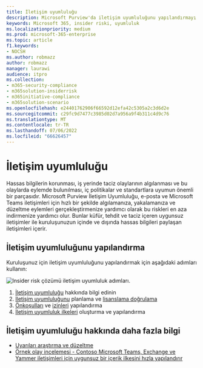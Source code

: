 ```yaml
---
title: İletişim uyumluluğu
description: Microsoft Purview'da iletişim uyumluluğunu yapılandırmayı öğrenin.
keywords: Microsoft 365, insider riski, uyumluluk
ms.localizationpriority: medium
ms.prod: microsoft-365-enterprise
ms.topic: article
f1.keywords:
- NOCSH
ms.author: robmazz
author: robmazz
manager: laurawi
audience: itpro
ms.collection:
- m365-security-compliance
- m365solution-insiderrisk
- m365initiative-compliance
- m365solution-scenario
ms.openlocfilehash: e24401762906f66592d12efa42c5305a2c3d6d2e
ms.sourcegitcommit: c29fc9d7477c3985d02d7a956a9f4b311c4d9c76
ms.translationtype: MT
ms.contentlocale: tr-TR
ms.lasthandoff: 07/06/2022
ms.locfileid: "66626457"
---
```

# <a name="communication-compliance"></a>İletişim uyumluluğu

Hassas bilgilerin korunması, iş yerinde taciz olaylarının algılanması ve bu olaylarda eylemde bulunılması, iç politikalar ve standartlara uyumun önemli bir parçasıdır. Microsoft Purview İletişim Uyumluluğu, e-posta ve Microsoft Teams iletişimleri için hızlı bir şekilde algılamanıza, yakalamanıza ve düzeltme eylemleri gerçekleştirmenize yardımcı olarak bu riskleri en aza indirmenize yardımcı olur. Bunlar küfür, tehdit ve taciz içeren uygunsuz iletişimler ile kuruluşunuzun içinde ve dışında hassas bilgileri paylaşan iletişimleri içerir.

## <a name="configure-communication-compliance"></a>İletişim uyumluluğunu yapılandırma

Kuruluşunuz için iletişim uyumluluğunu yapılandırmak için aşağıdaki adımları kullanın:

![Insider risk çözümü iletişim uyumluluk adımları.](../media/ir-solution-cc-steps.png)

1. [İletişim uyumluluğu](communication-compliance.md) hakkında bilgi edinin
2. [İletişim uyumluluğunu](communication-compliance-plan.md) planlama ve [lisanslama doğrulama](communication-compliance-configure.md#subscriptions-and-licensing)
3. [Önkoşulları](communication-compliance-configure.md#step-2-required-enable-the-audit-log) ve [izinleri](communication-compliance-configure.md#step-1-required-enable-permissions-for-communication-compliance) yapılandırma
4. [İletişim uyumluluk ilkeleri](communication-compliance-configure.md#step-5-required-create-a-communication-compliance-policy) oluşturma ve yapılandırma

## <a name="more-information-about-communication-compliance"></a>İletişim uyumluluğu hakkında daha fazla bilgi

- [Uyarıları araştırma ve düzeltme](communication-compliance-investigate-remediate.md)
- [Örnek olay incelemesi - Contoso Microsoft Teams, Exchange ve Yammer iletişimleri için uygunsuz bir içerik ilkesini hızla yapılandırır](communication-compliance-case-study.md)
